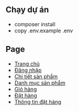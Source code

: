 ## Chạy dự án
- composer install
- copy .env.example .env

## Page
- [Trang chủ](http://127.0.0.1:8000/)
- [Đăng nhập](http://127.0.0.1:8000/dang-nhap)
- [Chi tiết sản phẩm](http://127.0.0.1:8000/chi-tiet-san-pham/1)
- [Danh mục sản phẩm](http://127.0.0.1:8000/danh-muc-san-pham)
- [Giỏ hàng](http://127.0.0.1:8000/gio-hang)
- [Đặt hàng](http://127.0.0.1:8000/dat-hang)
- [Thông tin đặt hàng](http://127.0.0.1:8000/thong-tin-dat-hang)










